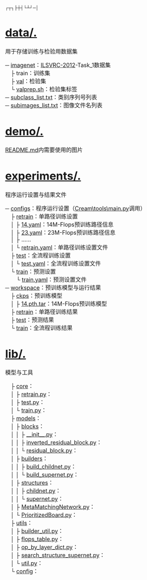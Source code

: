 ┌┬┐├┼┤└┴┘─│
<font size = "4">
# [data/.](Cream\data)

用于存储训练与检验用数据集

─ [imagenet](Cream\data\imagenet)：[ILSVRC-2012](https://image-net.org/challenges/LSVRC/2012/index.php)-Task_1数据集<br>
&emsp;├ train：训练集<br>
&emsp;├ [val](Cream\data\imagenet\val)：检验集<br>
&emsp;└ [valprep.sh](Cream\data\imagenet\valprep.sh)：检验集标签<br>
─ [subclass_list.txt](Cream\data\subclass_list.txt)：类别序列号列表<br>
─ [subimages_list.txt](Cream\data\subimages_list.txt)：图像文件名列表<br>

# [demo/.](Cream\demo)

[README.md](Cream/README.md)内需要使用的图片

# [experiments/.](Cream\experiments)

程序运行设置与结果文件

─ [configs](Cream\experiments\configs)：程序运行设置（[Cream\tools\main.py](Cream\tools\main.py)调用）<br>
&emsp;├ [retrain](Cream\experiments\configs\retrain)：单路径训练设置<br>
&emsp;│&nbsp;├ [14.yaml](Cream\experiments\configs\retrain\14.yaml)：14M-Flops预训练路径信息<br>
&emsp;│&nbsp;├ [23.yaml](Cream\experiments\configs\retrain\23.yaml)：23M-Flops预训练路径信息<br>
&emsp;│&nbsp;├ ……<br>
&emsp;│&nbsp;└ [retrain.yaml](Cream\experiments\configs\retrain\retrain.yaml)：单路径训练设置文件<br>
&emsp;├ [test](Cream\experiments\configs\test)：全流程训练设置<br>
&emsp;│&nbsp;└ [test.yaml](Cream\experiments\configs\test\test.yaml)：全流程训练设置文件<br>
&emsp;└ [train](Cream\experiments\configs\train)：预测设置<br>
&emsp;&emsp;└ [train.yaml](Cream/experiments/configs/train/train.yaml)：预测设置文件<br>
─ [workspace](Cream\experiments\workspace)：预训练模型与运行结果<br>
&emsp;├ [ckps](Cream\experiments\workspace\ckps)：预训练模型<br>
&emsp;│&nbsp;├ [14.pth.tar](Cream\experiments\workspace\ckps\14.pth.tar)：14M-Flops预训练模型<br>
&emsp;├ [retrain](Cream\experiments\workspace\retrain)：单路径训练结果<br>
&emsp;├ [test](Cream\experiments\workspace\test)：预测结果<br>
&emsp;└ [train](Cream\experiments\workspace\train)：全流程训练结果<br>

# [lib/.](Cream\lib)

模型与工具

&emsp;├ [core](Cream\lib\core)：<br>
&emsp;│&nbsp;├ [retrain.py](Cream\lib\core\retrain.py)：<br>
&emsp;│&nbsp;├ [test.py](Cream\lib\core\test.py)：<br>
&emsp;│&nbsp;└ [train.py](Cream\lib\core\train.py)：<br>
&emsp;├ [models](Cream\lib\models)：<br>
&emsp;│&nbsp;├ [blocks](Cream\lib\models\blocks)：<br>
&emsp;│&nbsp;│&nbsp;├ [\_\_init\_\_.py](Cream\lib\models\blocks\__init__.py)：<br>
&emsp;│&nbsp;│&nbsp;├ [inverted_residual_block.py](Cream\lib\models\blocks\inverted_residual_block.py)：<br>
&emsp;│&nbsp;│&nbsp;└ [residual_block.py](Cream\lib\models\blocks\residual_block.py)：<br>
&emsp;│&nbsp;├ [builders](Cream\lib\models\builders)：<br>
&emsp;│&nbsp;│&nbsp;├ [build_childnet.py](Cream\lib\models\builders\build_childnet.py)：<br>
&emsp;│&nbsp;│&nbsp;└ [build_supernet.py](Cream\lib\models\builders\build_supernet.py)：<br>
&emsp;│&nbsp;├ [structures](Cream\lib\models\structures)：<br>
&emsp;│&nbsp;│&nbsp;├ [childnet.py](Cream\lib\models\structures\childnet.py)：<br>
&emsp;│&nbsp;│&nbsp;└ [supernet.py](Cream\lib\models\structures\supernet.py)：<br>
&emsp;│&nbsp;├ [MetaMatchingNetwork.py](Cream\lib\models\MetaMatchingNetwork.py)：<br>
&emsp;│&nbsp;└ [PrioritizedBoard.py](Cream\lib\models\PrioritizedBoard.py)：<br>
&emsp;├ [utils](Cream\lib\utils)：<br>
&emsp;│&nbsp;├ [builder_util.py](Cream\lib\utils\builder_util.py)：<br>
&emsp;│&nbsp;├ [flops_table.py](Cream\lib\utils\flops_table.py)：<br>
&emsp;│&nbsp;├ [op_by_layer_dict.py](Cream\lib\utils\op_by_layer_dict.py)：<br>
&emsp;│&nbsp;├ [search_structure_supernet.py](Cream\lib\utils\search_structure_supernet.py)：<br>
&emsp;│&nbsp;└ [util.py](Cream\lib\utils\util.py)：<br>
&emsp;└ [config](Cream\lib\config.py)：<br>